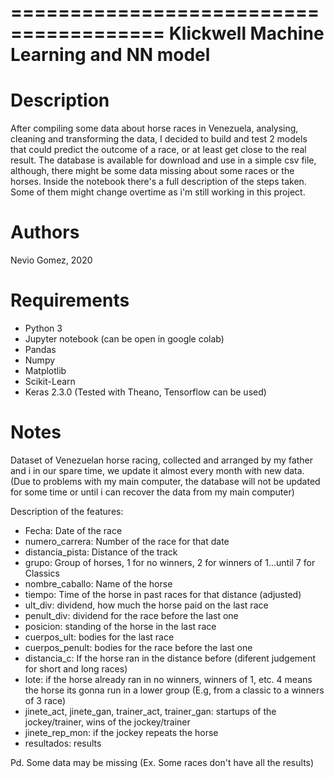 =======================================
Klickwell Machine Learning and NN model
=======================================

Description
===========

After compiling some data about horse races in Venezuela, analysing, cleaning and transforming the data, I decided to build and test 2 models that could predict the outcome of a race, or at least get close to the real result. The database is available for download and use in a simple csv file, although, there might be some data missing about some races or the horses. Inside the notebook there's a full description of the steps taken. Some of them might change overtime as i'm still working in this project.

Authors
=======

Nevio Gomez, 2020

Requirements
============

* Python 3
* Jupyter notebook (can be open in google colab)
* Pandas
* Numpy
* Matplotlib
* Scikit-Learn
* Keras 2.3.0 (Tested with Theano, Tensorflow can be used)

Notes
=====

Dataset of Venezuelan horse racing, collected and arranged by my father and i in our spare time, we update it almost every month with new data. (Due to problems with my main computer, the database will not be updated for some time or until i can recover the data from my main computer)

Description of the features:
- Fecha: Date of the race 
- numero_carrera: Number of the race for that date
- distancia_pista: Distance of the track
- grupo: Group of horses, 1 for no winners, 2 for winners of 1...until 7 for Classics
- nombre_caballo: Name of the horse
- tiempo: Time of the horse in past races for that distance (adjusted)
- ult_div: dividend, how much the horse paid on the last race
- penult_div: dividend for the race before the last one
- posicion: standing of the horse in the last race
- cuerpos_ult: bodies for the last race
- cuerpos_penult: bodies for the race before the last one
- distancia_c: If the horse ran in the distance before (diferent judgement for short and long races)
- lote: if the horse already ran in no winners, winners of 1, etc. 4 means the horse its gonna run in a lower group
(E.g, from a classic to a winners of 3 race)
- jinete_act, jinete_gan, trainer_act, trainer_gan: startups of the jockey/trainer, wins of the jockey/trainer
- jinete_rep_mon: if the jockey repeats the horse
- resultados: results

Pd. Some data may be missing (Ex. Some races don't have all the results)
